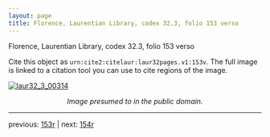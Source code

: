 ```yaml
---
layout: page
title: Florence, Laurentian Library, codex 32.3, folio 153 verso
---
```


Florence, Laurentian Library, codex 32.3, folio 153 verso

Cite this object as `urn:cite2:citelaur:laur32pages.v1:153v`.  The full image is linked to a citation tool you can use to cite regions of the image.

[![laur32_3_00314](http://www.homermultitext.org/iipsrv?IIIF=/project/homer/pyramidal/deepzoom/citelaur/laur32imgs/v1/laur32_3_00314.tif/full/800,/0/default.jpg)](http://www.homermultitext.org/ict2/?urn=urn:cite2:citelaur:laur32imgs.v1:laur32_3_00314) 

<p style="text-align: center; font-style: italic;">Image presumed to in the public domain.</p>

---

previous: [153r](../153r/) | next: [154r](../154r/)